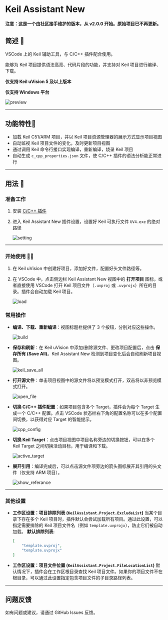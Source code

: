 # Keil Assistant New

**注意：这是一个由社区接手维护的版本，从 v2.0.0 开始。原始项目已不再更新。**

## 简述 📑

VSCode 上的 Keil 辅助工具，与 C/C++ 插件配合使用。

能够为 Keil 项目提供语法高亮、代码片段的功能，并支持对 Keil 项目进行编译、下载。

**仅支持 Keil uVision 5 及以上版本**

**仅支持 Windows 平台**

![preview](./res/preview/preview.png)

***

## 功能特性🎉

- 加载 Keil C51/ARM 项目，并以 Keil 项目资源管理器的展示方式显示项目视图
- 自动监视 Keil 项目文件的变化，及时更新项目视图
- 通过调用 Keil 命令行接口实现编译，重新编译，烧录 Keil 项目
- 自动生成 `c_cpp_properties.json` 文件，使 C/C++ 插件的语法分析能正常进行

***

## 用法 📖

### 准备工作

1.  安装 [C/C++ 插件](https://marketplace.visualstudio.com/items?itemName=ms-vscode.cpptools)
2.  进入 Keil Assistant New 插件设置，设置好 Keil 可执行文件 `UV4.exe` 的绝对路径

    ![setting](./res/preview/setting.png)

***

### 开始使用 🏃‍♀️

1.  在 Keil uVision 中创建好项目，添加好文件，配置好头文件路径等。
2.  在 VSCode 中，点击侧边栏 Keil Assistant New 视图中的 **打开项目** 图标，或者直接使用 VSCode 打开 Keil 项目文件（`.uvproj` 或 `.uvprojx`）所在的目录。插件会自动加载 Keil 项目。

    ![load](./res/preview/load.png)

### 常用操作

-   **编译、下载、重新编译**：视图标题栏提供了 3 个按钮，分别对应这些操作。

    ![build](./res/preview/build.png)

-   **保存和刷新**：在 Keil uVision 中添加/删除源文件、更改项目配置后，点击 **保存所有 (Save All)**。Keil Assistant New 检测到项目变化后会自动刷新项目视图。

    ![keil_save_all](./res/preview/keil_save_all.png)

-   **打开源文件**：单击项目视图中的源文件将以预览模式打开，双击将以非预览模式打开。

    ![open_file](./res/preview/open_file.png)

-   **切换 C/C++ 插件配置**：如果项目包含多个 Target，插件会为每个 Target 生成一个 C/C++ 配置。点击 VSCode 状态栏右下角的配置名称可以在多个配置间切换，以获得对应 Target 的智能提示。

    ![cpp_config](./res/preview/cpp_config.png)

-   **切换 Keil Target**：点击项目视图中项目名称旁边的切换按钮，可以在多个 Keil Target 之间切换活动目标，用于编译和下载。

    ![active_target](./res/preview/active_target.png)

-   **展开引用**：编译完成后，可以点击源文件项旁边的箭头图标展开其引用的头文件（仅支持 ARM 项目）。

    ![show_referance](./res/preview/ref_show.png)

***

### 其他设置

-   **工作区设置：项目排除列表 (`KeilAssistant.Project.ExcludeList`)**
    当某个目录下存在多个 Keil 项目时，插件默认会尝试加载所有项目。通过此设置，可以指定需要排除的 Keil 项目文件名（例如 `template.uvprojx`），防止它们被自动加载。
    **默认排除列表**:
    ```json
    [
        "template.uvproj",
        "template.uvprojx"
    ]
    ```
-   **工作区设置：项目文件位置 (`KeilAssistant.Project.FileLocationList`)**
    默认情况下，插件会在工作区根目录查找 Keil 项目文件。如果你的项目文件不在根目录，可以通过此设置指定包含项目文件的子目录路径列表。

***

## 问题反馈

如有问题或建议，请通过 GitHub Issues 反馈。
